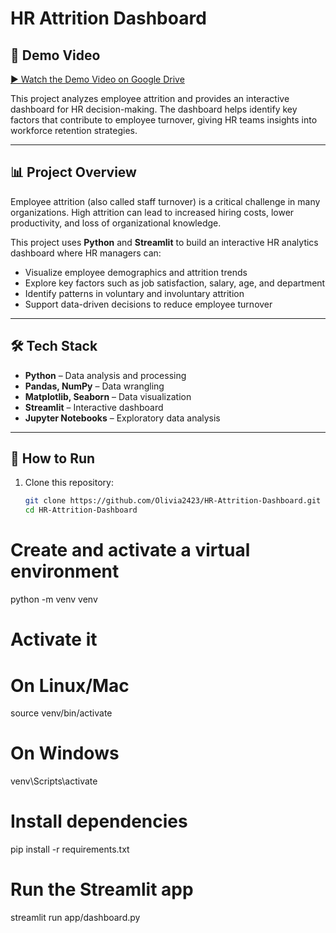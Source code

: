 # HR Attrition Dashboard

## 🎥 Demo Video


[▶️ Watch the Demo Video on Google Drive](https://drive.google.com/file/d/1BofraLUIiLN3IVO-tMfmNQZXhpFk8N3j/view?usp=sharing)



This project analyzes employee attrition and provides an interactive dashboard for HR decision-making. The dashboard helps identify key factors that contribute to employee turnover, giving HR teams insights into workforce retention strategies.

---

## 📊 Project Overview
Employee attrition (also called staff turnover) is a critical challenge in many organizations. High attrition can lead to increased hiring costs, lower productivity, and loss of organizational knowledge.  

This project uses **Python** and **Streamlit** to build an interactive HR analytics dashboard where HR managers can:
- Visualize employee demographics and attrition trends
- Explore key factors such as job satisfaction, salary, age, and department
- Identify patterns in voluntary and involuntary attrition
- Support data-driven decisions to reduce employee turnover

---

## 🛠️ Tech Stack
- **Python** – Data analysis and processing  
- **Pandas, NumPy** – Data wrangling  
- **Matplotlib, Seaborn** – Data visualization  
- **Streamlit** – Interactive dashboard  
- **Jupyter Notebooks** – Exploratory data analysis  

---

## 🚀 How to Run
1. Clone this repository:
   ```bash
   git clone https://github.com/Olivia2423/HR-Attrition-Dashboard.git
   cd HR-Attrition-Dashboard

# Create and activate a virtual environment
python -m venv venv

# Activate it
# On Linux/Mac
source venv/bin/activate

# On Windows
venv\Scripts\activate

# Install dependencies
pip install -r requirements.txt

# Run the Streamlit app
streamlit run app/dashboard.py
